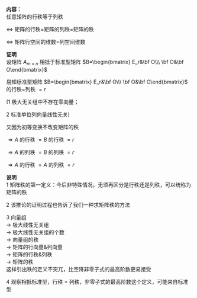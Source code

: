 **内容：**  
任意矩阵的行秩等于列秩  
  
$\Leftrightarrow$ 矩阵的行秩=矩阵的列秩=矩阵的秩  
  
$\Leftrightarrow$ 矩阵行空间的维数=列空间维数  
  
**证明**  
设矩阵 $A_{m\times n}$ 相抵于标准型矩阵 $B=\begin{bmatrix}  
E_r&\bf O\\\ \bf O&\bf O\end{bmatrix}$  
  
易知标准型矩阵 $B=\begin{bmatrix}  
E_r&\bf O\\\ \bf O&\bf O\end{bmatrix}$ 的行秩=列秩 $=r$  
  
(1 极大无关组中不存在零向量；  
  
2 标准单位列向量线性无关)  
  
又因为初等变换不改变矩阵的秩  
  
$\Rightarrow A$ 的行秩 $=B$ 的行秩 $=r$  
  
$\Rightarrow A$ 的列秩 $=B$ 的列秩 $=r$  
  
$\Rightarrow A$ 的行秩 $=A$ 的列秩 $=r$  
  
**说明**  
1 矩阵秩的第一定义：今后非特殊情况，无须再区分是行秩还是列秩，可以统称为矩阵的秩  
  
2 该推论的证明过程也告诉了我们一种求矩阵秩的方法  
  
3 向量组  
$\longrightarrow$ 极大线性无关组  
$\longrightarrow$ 极大线性无关组的个数  
$\longrightarrow$ 向量组的秩  
$\longrightarrow$ 矩阵的行向量&列向量  
$\longrightarrow$ 矩阵的行秩&列秩  
$\longrightarrow$ 矩阵的秩  
这样引出秩的定义不突兀，比空降非零子式的最高阶数更易接受  
  
4 观察相抵标准型，行秩 $=$ 列秩，非零子式的最高阶数这个定义，可能来自标准型  

